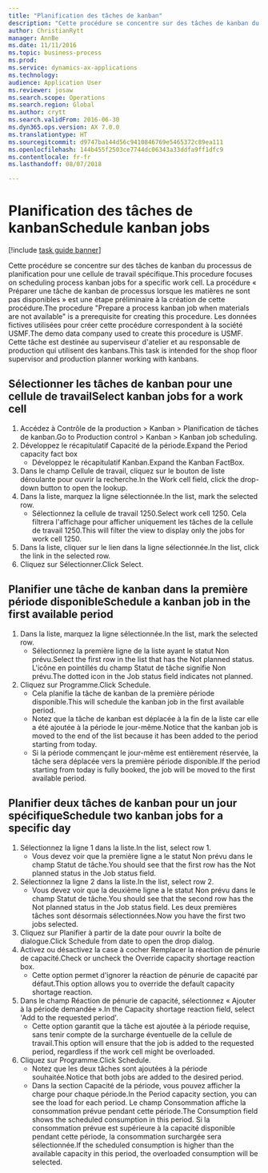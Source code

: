 ```yaml
--- 
title: "Planification des tâches de kanban"
description: "Cette procédure se concentre sur des tâches de kanban du processus de planification pour une cellule de travail spécifique."
author: ChristianRytt
manager: AnnBe
ms.date: 11/11/2016
ms.topic: business-process
ms.prod: 
ms.service: dynamics-ax-applications
ms.technology: 
audience: Application User
ms.reviewer: josaw
ms.search.scope: Operations
ms.search.region: Global
ms.author: crytt
ms.search.validFrom: 2016-06-30
ms.dyn365.ops.version: AX 7.0.0
ms.translationtype: HT
ms.sourcegitcommit: d9747ba144d56c9410846769e5465372c89ea111
ms.openlocfilehash: 144b455f2503ce7744dc06343a33ddfa9ff1dfc9
ms.contentlocale: fr-fr
ms.lasthandoff: 08/07/2018

---
```

# <a name="schedule-kanban-jobs"></a><span data-ttu-id="23ddb-103">Planification des tâches de kanban</span><span class="sxs-lookup"><span data-stu-id="23ddb-103">Schedule kanban jobs</span></span>

[!include [task guide banner](../../includes/task-guide-banner.md)]

<span data-ttu-id="23ddb-104">Cette procédure se concentre sur des tâches de kanban du processus de planification pour une cellule de travail spécifique.</span><span class="sxs-lookup"><span data-stu-id="23ddb-104">This procedure focuses on scheduling process kanban jobs for a specific work cell.</span></span> <span data-ttu-id="23ddb-105">La procédure « Préparer une tâche de kanban de processus lorsque les matières ne sont pas disponibles » est une étape préliminaire à la création de cette procédure.</span><span class="sxs-lookup"><span data-stu-id="23ddb-105">The procedure "Prepare a process kanban job when materials are not available" is a prerequisite for creating this procedure.</span></span> <span data-ttu-id="23ddb-106">Les données fictives utilisées pour créer cette procédure correspondent à la société USMF.</span><span class="sxs-lookup"><span data-stu-id="23ddb-106">The demo data company used to create this procedure is USMF.</span></span> <span data-ttu-id="23ddb-107">Cette tâche est destinée au superviseur d'atelier et au responsable de production qui utilisent des kanbans.</span><span class="sxs-lookup"><span data-stu-id="23ddb-107">This task is intended for the shop floor supervisor and production planner working with kanbans.</span></span>


## <a name="select-kanban-jobs-for-a-work-cell"></a><span data-ttu-id="23ddb-108">Sélectionner les tâches de kanban pour une cellule de travail</span><span class="sxs-lookup"><span data-stu-id="23ddb-108">Select kanban jobs for a work cell</span></span>
1. <span data-ttu-id="23ddb-109">Accédez à Contrôle de la production > Kanban > Planification de tâches de kanban.</span><span class="sxs-lookup"><span data-stu-id="23ddb-109">Go to Production control > Kanban > Kanban job scheduling.</span></span>
2. <span data-ttu-id="23ddb-110">Développez le récapitulatif Capacité de la période.</span><span class="sxs-lookup"><span data-stu-id="23ddb-110">Expand the Period capacity fact box</span></span>
    * <span data-ttu-id="23ddb-111">Développez le récapitulatif Kanban.</span><span class="sxs-lookup"><span data-stu-id="23ddb-111">Expand the Kanban FactBox.</span></span>  
3. <span data-ttu-id="23ddb-112">Dans le champ Cellule de travail, cliquez sur le bouton de liste déroulante pour ouvrir la recherche.</span><span class="sxs-lookup"><span data-stu-id="23ddb-112">In the Work cell field, click the drop-down button to open the lookup.</span></span>
4. <span data-ttu-id="23ddb-113">Dans la liste, marquez la ligne sélectionnée.</span><span class="sxs-lookup"><span data-stu-id="23ddb-113">In the list, mark the selected row.</span></span>
    * <span data-ttu-id="23ddb-114">Sélectionnez la cellule de travail 1250.</span><span class="sxs-lookup"><span data-stu-id="23ddb-114">Select work cell 1250.</span></span> <span data-ttu-id="23ddb-115">Cela filtrera l'affichage pour afficher uniquement les tâches de la cellule de travail 1250.</span><span class="sxs-lookup"><span data-stu-id="23ddb-115">This will filter the view to display only the jobs for work cell 1250.</span></span>  
5. <span data-ttu-id="23ddb-116">Dans la liste, cliquer sur le lien dans la ligne sélectionnée.</span><span class="sxs-lookup"><span data-stu-id="23ddb-116">In the list, click the link in the selected row.</span></span>
6. <span data-ttu-id="23ddb-117">Cliquez sur Sélectionner.</span><span class="sxs-lookup"><span data-stu-id="23ddb-117">Click Select.</span></span>

## <a name="schedule-a-kanban-job-in-the-first-available-period"></a><span data-ttu-id="23ddb-118">Planifier une tâche de kanban dans la première période disponible</span><span class="sxs-lookup"><span data-stu-id="23ddb-118">Schedule a kanban job in the first available period</span></span>
1. <span data-ttu-id="23ddb-119">Dans la liste, marquez la ligne sélectionnée.</span><span class="sxs-lookup"><span data-stu-id="23ddb-119">In the list, mark the selected row.</span></span>
    * <span data-ttu-id="23ddb-120">Sélectionnez la première ligne de la liste ayant le statut Non prévu.</span><span class="sxs-lookup"><span data-stu-id="23ddb-120">Select the first row in the list that has the Not planned status.</span></span> <span data-ttu-id="23ddb-121">L'icône en pointillés du champ Statut de tâche signifie Non prévu.</span><span class="sxs-lookup"><span data-stu-id="23ddb-121">The dotted icon in the Job status field indicates not planned.</span></span>  
2. <span data-ttu-id="23ddb-122">Cliquez sur Programme.</span><span class="sxs-lookup"><span data-stu-id="23ddb-122">Click Schedule.</span></span>
    * <span data-ttu-id="23ddb-123">Cela planifie la tâche de kanban de la première période disponible.</span><span class="sxs-lookup"><span data-stu-id="23ddb-123">This will schedule the kanban job in the first available period.</span></span>  
    * <span data-ttu-id="23ddb-124">Notez que la tâche de kanban est déplacée à la fin de la liste car elle a été ajoutée à la période le jour-même.</span><span class="sxs-lookup"><span data-stu-id="23ddb-124">Notice that the kanban job is moved to the end of the list because it has been added to the period starting from today.</span></span>  
    * <span data-ttu-id="23ddb-125">Si la période commençant le jour-même est entièrement réservée, la tâche sera déplacée vers la première période disponible.</span><span class="sxs-lookup"><span data-stu-id="23ddb-125">If the period starting from today is fully booked, the job will be moved to the first available period.</span></span>  

## <a name="schedule-two-kanban-jobs-for-a-specific-day"></a><span data-ttu-id="23ddb-126">Planifier deux tâches de kanban pour un jour spécifique</span><span class="sxs-lookup"><span data-stu-id="23ddb-126">Schedule two kanban jobs for a specific day</span></span>
1. <span data-ttu-id="23ddb-127">Sélectionnez la ligne 1 dans la liste.</span><span class="sxs-lookup"><span data-stu-id="23ddb-127">In the list, select row 1.</span></span>
    * <span data-ttu-id="23ddb-128">Vous devez voir que la première ligne a le statut Non prévu dans le champ Statut de tâche.</span><span class="sxs-lookup"><span data-stu-id="23ddb-128">You should see that the first row has the Not planned status in the Job status field.</span></span>  
2. <span data-ttu-id="23ddb-129">Sélectionnez la ligne 2 dans la liste.</span><span class="sxs-lookup"><span data-stu-id="23ddb-129">In the list, select row 2.</span></span>
    * <span data-ttu-id="23ddb-130">Vous devez voir que la deuxième ligne a le statut Non prévu dans le champ Statut de tâche.</span><span class="sxs-lookup"><span data-stu-id="23ddb-130">You should see that the second row has the Not planned status in the Job status field.</span></span> <span data-ttu-id="23ddb-131">Les deux premières tâches sont désormais sélectionnées.</span><span class="sxs-lookup"><span data-stu-id="23ddb-131">Now you have the first two jobs selected.</span></span>  
3. <span data-ttu-id="23ddb-132">Cliquez sur Planifier à partir de la date pour ouvrir la boîte de dialogue.</span><span class="sxs-lookup"><span data-stu-id="23ddb-132">Click Schedule from date to open the drop dialog.</span></span>
4. <span data-ttu-id="23ddb-133">Activez ou désactivez la case à cocher Remplacer la réaction de pénurie de capacité.</span><span class="sxs-lookup"><span data-stu-id="23ddb-133">Check or uncheck the Override capacity shortage reaction box.</span></span>
    * <span data-ttu-id="23ddb-134">Cette option permet d'ignorer la réaction de pénurie de capacité par défaut.</span><span class="sxs-lookup"><span data-stu-id="23ddb-134">This option allows you to override the default capacity shortage reaction.</span></span>  
5. <span data-ttu-id="23ddb-135">Dans le champ Réaction de pénurie de capacité, sélectionnez « Ajouter à la période demandée ».</span><span class="sxs-lookup"><span data-stu-id="23ddb-135">In the Capacity shortage reaction field, select 'Add to the requested period'.</span></span>
    * <span data-ttu-id="23ddb-136">Cette option garantit que la tâche est ajoutée à la période requise, sans tenir compte de la surcharge éventuelle de la cellule de travail.</span><span class="sxs-lookup"><span data-stu-id="23ddb-136">This option will ensure that the job is added to the requested period, regardless if the work cell might be overloaded.</span></span>  
6. <span data-ttu-id="23ddb-137">Cliquez sur Programme.</span><span class="sxs-lookup"><span data-stu-id="23ddb-137">Click Schedule.</span></span>
    * <span data-ttu-id="23ddb-138">Notez que les deux tâches sont ajoutées à la période souhaitée.</span><span class="sxs-lookup"><span data-stu-id="23ddb-138">Notice that both jobs are added to the desired period.</span></span>  
    * <span data-ttu-id="23ddb-139">Dans la section Capacité de la période, vous pouvez afficher la charge pour chaque période.</span><span class="sxs-lookup"><span data-stu-id="23ddb-139">In the Period capacity section, you can see the load for each period.</span></span> <span data-ttu-id="23ddb-140">Le champ Consommation affiche la consommation prévue pendant cette période.</span><span class="sxs-lookup"><span data-stu-id="23ddb-140">The Consumption field shows the scheduled consumption in this period.</span></span> <span data-ttu-id="23ddb-141">Si la consommation prévue est supérieure à la capacité disponible pendant cette période, la consommation surchargée sera sélectionnée.</span><span class="sxs-lookup"><span data-stu-id="23ddb-141">If the scheduled consumption is higher than the available capacity in this period, the overloaded consumption will be selected.</span></span>  


